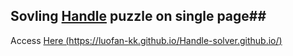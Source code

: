 ## Sovling [Handle](https://handle.antfu.me) puzzle on single page##
Access [Here (https://luofan-kk.github.io/Handle-solver.github.io/)](https://luofan-kk.github.io/Handle-solver.github.io/)
